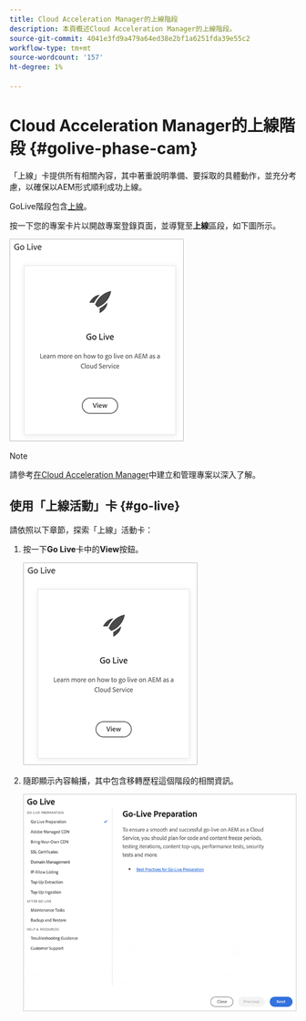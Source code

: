 ```yaml
---
title: Cloud Acceleration Manager的上線階段
description: 本頁概述Cloud Acceleration Manager的上線階段。
source-git-commit: 4041e3fd9a479a64ed38e2bf1a6251fda39e55c2
workflow-type: tm+mt
source-wordcount: '157'
ht-degree: 1%

---
```



# Cloud Acceleration Manager的上線階段 {#golive-phase-cam}

「上線」卡提供所有相關內容，其中著重說明準備、要採取的具體動作，並充分考慮，以確保以AEM形式順利成功上線。

GoLive階段包含[上線](#go-live)。

按一下您的專案卡片以開啟專案登錄頁面，並導覽至&#x200B;**上線**&#x200B;區段，如下圖所示。

![影像](/help/move-to-cloud-service/cloud-acceleration-manager/assets/golive-1.png)

>[!NOTE]
>請參考[在Cloud Acceleration Manager](https://experienceleague.adobe.com/docs/experience-manager-cloud-service/moving/cloud-acceleration-manager/using-cam/getting-started-cam.html?lang=en#create-project)中建立和管理專案以深入了解。


## 使用「上線活動」卡 {#go-live}

請依照以下章節，探索「上線」活動卡：

1. 按一下&#x200B;**Go Live**&#x200B;卡中的&#x200B;**View**&#x200B;按鈕。

   ![影像](/help/move-to-cloud-service/cloud-acceleration-manager/assets/golive-1.png)

1. 隨即顯示內容輪播，其中包含移轉歷程這個階段的相關資訊。

   ![影像](/help/move-to-cloud-service/cloud-acceleration-manager/assets/golive-2.png)